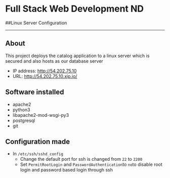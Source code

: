 # Full Stack Web Development ND
##Linux Server Configuration
_______________________
## About
This project deploys the catalog application to a linux server which is secured and also hosts as our database server

- IP address: http://54.202.75.10
- URL: http://54.202.75.10.xip.io/

## Software installed
- apache2
- python3
- libapache2-mod-wsgi-py3
- postgresql
- git

## Configuration made
- In `/etc/ssh/sshd_config`
    -  Change the default port for ssh is changed from `22` to `2200`
    -  Set `PermitRootLogin` and `PasswordAuthentication`to `no`to disable root login and password based login through ssh
